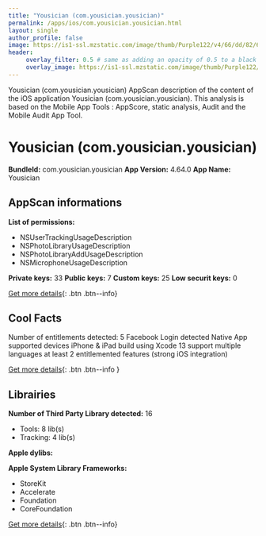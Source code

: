 ```yaml
---
title: "Yousician (com.yousician.yousician)"
permalink: /apps/ios/com.yousician.yousician.html
layout: single
author_profile: false
image: https://is1-ssl.mzstatic.com/image/thumb/Purple122/v4/66/dd/82/66dd822b-96f7-8e70-b969-057ce5ee6af7/AppIcon-1x_U007emarketing-0-7-0-85-220.png/512x512bb.jpg
header: 
     overlay_filter: 0.5 # same as adding an opacity of 0.5 to a black background
     overlay_image: https://is1-ssl.mzstatic.com/image/thumb/Purple122/v4/66/dd/82/66dd822b-96f7-8e70-b969-057ce5ee6af7/AppIcon-1x_U007emarketing-0-7-0-85-220.png/512x512bb.jpg
---
```

Yousician (com.yousician.yousician) AppScan description of the content of the iOS application Yousician (com.yousician.yousician). This analysis is based on the Mobile App Tools : AppScore, static analysis, Audit and the Mobile Audit App Tool.

# Yousician (com.yousician.yousician)

**BundleId:** com.yousician.yousician
**App Version:** 4.64.0
**App Name:** Yousician


## AppScan informations 

**List of permissions:** 
- NSUserTrackingUsageDescription
- NSPhotoLibraryUsageDescription
- NSPhotoLibraryAddUsageDescription
- NSMicrophoneUsageDescription
  
  
**Private keys:** 33
**Public keys:** 7
**Custom keys:** 25
**Low securit keys:** 0
  
[Get more details](/pricing.html){: .btn .btn--info}

## Cool Facts

Number of entitlements detected: 5
Facebook Login detected
Native App
supported devices iPhone & iPad
build using Xcode 13
support multiple languages
at least 2 entitlemented features (strong iOS integration)
  
[Get more details](/pricing.html){: .btn .btn--info }

## Librairies 
**Number of Third Party Library detected:** 16
- Tools: 8 lib(s)
- Tracking: 4 lib(s)


**Apple dylibs:**


**Apple System Library Frameworks:**
- StoreKit
- Accelerate
- Foundation
- CoreFoundation


  
[Get more details](/pricing.html){: .btn .btn--info}

